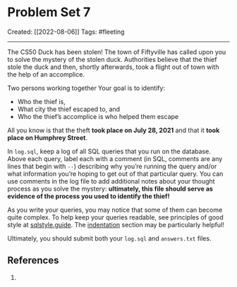

# Problem Set 7
Created:  [[2022-08-06]]
Tags: #fleeting 

---
The CS50 Duck has been stolen! 
The town of Fiftyville has called upon you to solve the mystery of the stolen duck. 
Authorities believe that the thief stole the duck and then, shortly afterwards, 
took a flight out of town with the help of an accomplice. 

Two persons working together
Your goal is to identify:
-   Who the thief is,
-   What city the thief escaped to, and
-   Who the thief’s accomplice is who helped them escape

All you know is that the theft 
**took place on July 28, 2021** and that it 
**took place on Humphrey Street**.


In `log.sql`, keep a log of all SQL queries that you run on the database. 
Above each query, label each with a comment (in SQL, comments are any lines that begin with `--`) describing why you’re running the query and/or what information you’re hoping to get out of that particular query. 
You can use comments in the log file to add additional notes about your thought process as you solve the mystery: 
**ultimately, this file should serve as evidence of the process you used to identify the thief!**

As you write your queries, you may notice that some of them can become quite complex. 
To help keep your queries readable, 
see principles of good style at [sqlstyle.guide](https://www.sqlstyle.guide). The [indentation](https://www.sqlstyle.guide/#indentation) section may be particularly helpful!

Ultimately, you should submit both your `log.sql` and `answers.txt` files.











## References
1. 